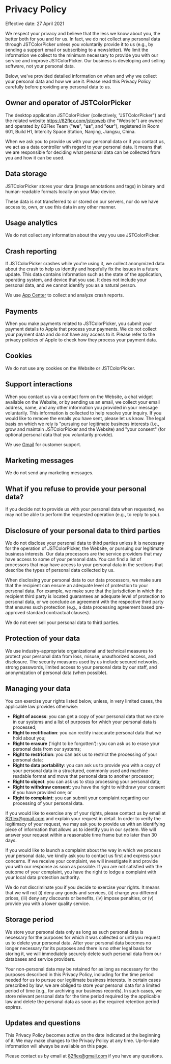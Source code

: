 # Privacy Policy
Effective date: 27 April 2021

We respect your privacy and believe that the less we know about you, the better both for you and for us. In fact, we do not collect any personal data through JSTColorPicker unless you voluntarily provide it to us (e.g., by sending a support email or subscribing to a newsletter). We limit the information we collect to the minimum necessary to provide you with our service and improve JSTColorPicker. Our business is developing and selling software, not your personal data.

Below, we've provided detailed information on when and why we collect your personal data and how we use it. Please read this Privacy Policy carefully before providing any personal data to us.

## Owner and operator of JSTColorPicker

The desktop application JSTColorPicker (collectively, "JSTColorPicker") and the related website https://82flex.com/jstcpweb (the "Website") are owned and operated by 82Flex Team ("__we__", "__us__", and "__our__"), registered in Room 601, Build H1, Intercity Space Station, Nanjing, Jiangsu, China.

When we ask you to provide us with your personal data or if you contact us, we act as a data controller with regard to your personal data. It means that we are responsible for deciding what personal data can be collected from you and how it can be used.

## Data storage

JSTColorPicker stores your data (image annotations and tags) in binary and human-readable formats locally on your Mac device.

These data is not transferred to or stored on our servers, nor do we have access to, own, or use this data in any other manner.

## Usage analytics

We do not collect any information about the way you use JSTColorPicker.

## Crash reporting

If JSTColorPicker crashes while you're using it, we collect anonymized data about the crash to help us identify and hopefully fix the issues in a future update. This data contains information such as the state of the application, operating system, and device that you use. It does not include your personal data, and we cannot identify you as a natural person.

We use [App Center](https://appcenter.ms/ "App Center") to collect and analyze crash reports.

## Payments

When you make payments related to JSTColorPicker, you submit your payment details to Apple that process your payments. We do not collect your payment data and do not have any access to it. Please refer to the privacy policies of Apple to check how they process your payment data.

## Cookies

We do not use any cookies on the Website or JSTColorPicker.

## Support interactions

When you contact us via a contact form on the Website, a chat widget available on the Website, or by sending us an email, we collect your email address, name, and any other information you provided in your message voluntarily. This information is collected to help resolve your inquiry. If you would like to remove the emails you have sent, please let us know. The legal basis on which we rely is "pursuing our legitimate business interests (i.e., grow and maintain JSTColorPicker and the Website) and "your consent" (for optional personal data that you voluntarily provide).

We use [Gmail](https://gmail.com/ "Gmail") for customer support.

## Marketing messages

We do not send any marketing messages.

## What if you refuse to provide your personal data?

If you decide not to provide us with your personal data when requested, we may not be able to perform the requested operation (e.g., to reply to you).

## Disclosure of your personal data to third parties

We do not disclose your personal data to third parties unless it is necessary for the operation of JSTColorPicker, the Website, or pursuing our legitimate business interests. Our data processors are the service providers that may have access to some of your personal data. You can find a list of processors that may have access to your personal data in the sections that describe the types of personal data collected by us.

When disclosing your personal data to our data processors, we make sure that the recipient can ensure an adequate level of protection to your personal data. For example, we make sure that the jurisdiction in which the recipient third party is located guarantees an adequate level of protection to personal data, or we conclude an agreement with the respective third party that ensures such protection (e.g., a data processing agreement based pre-approved standard contractual clauses).

We do not ever sell your personal data to third parties.

## Protection of your data

We use industry-appropriate organizational and technical measures to protect your personal data from loss, misuse, unauthorized access, and disclosure. The security measures used by us include secured networks, strong passwords, limited access to your personal data by our staff, and anonymization of personal data (when possible).

## Managing your data

You can exercise your rights listed below, unless, in very limited cases, the applicable law provides otherwise:

* __Right of access__: you can get a copy of your personal data that we store in our systems and a list of purposes for which your personal data is processed;
* __Right to rectification__: you can rectify inaccurate personal data that we hold about you;
* __Right to erasure__ ('right to be forgotten'): you can ask us to erase your personal data from our systems;
* __Right to restriction__: you can ask us to restrict the processing of your personal data;
* __Right to data portability__: you can ask us to provide you with a copy of your personal data in a structured, commonly used and machine-readable format and move that personal data to another processor;
* __Right to object__: you can ask us to stop processing your personal data;
* __Right to withdraw consent__: you have the right to withdraw your consent if you have provided one; or
* __Right to complaint__: you can submit your complaint regarding our processing of your personal data.

If you would like to exercise any of your rights, please contact us by email at [82flex@gmail.com](mailto:82flex@gmail.com "82flex@gmail.com") and explain your request in detail. In order to verify the legitimacy of your request, we may ask you to provide us with an identifying piece of information that allows us to identify you in our system. We will answer your request within a reasonable time frame but no later than 30 days.

If you would like to launch a complaint about the way in which we process your personal data, we kindly ask you to contact us first and express your concerns. If we receive your complaint, we will investigate it and provide you with our response as soon as possible. If you are not satisfied with the outcome of your complaint, you have the right to lodge a complaint with your local data protection authority.

We do not discriminate you if you decide to exercise your rights. It means that we will not (i) deny any goods and services, (ii) charge you different prices, (iii) deny any discounts or benefits, (iv) impose penalties, or (v) provide you with a lower quality service.

## Storage period

We store your personal data only as long as such personal data is necessary for the purposes for which it was collected or until you request us to delete your personal data. After your personal data becomes no longer necessary for its purposes and there is no other legal basis for storing it, we will immediately securely delete such personal data from our databases and service providers.

Your non-personal data may be retained for as long as necessary for the purposes described in this Privacy Policy, including for the time period needed for us to pursue our legitimate business interests. In certain cases prescribed by law, we are obliged to store your personal data for a limited period of time (e.g., for archiving our business records). In such cases, we store relevant personal data for the time period required by the applicable law and delete the personal data as soon as the required retention period expires.

## Updates and questions

This Privacy Policy becomes active on the date indicated at the beginning of it. We may make changes to the Privacy Policy at any time. Up-to-date information will always be available on this page.

Please contact us by email at [82flex@gmail.com](mailto:82flex@gmail.com "82flex@gmail.com") if you have any questions.

